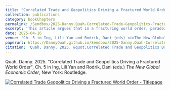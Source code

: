 ```yaml
---
title: "Correlated Trade and Geopolitics Driving a Fractured World Order"
collection: publications
category: bookChapters
permalink: /Sendbox/2025-Danny.Quah-Correlated-Trade-Geopolitics-Fractured-Order-NEO.pdf
excerpt: 'This article argues that in a fracturing world order, paradoxically, geopolitics and trade align.  It is, thus, a fallacy that geopolitics and economics provide a balance through working in opposition in a fragmenting global economy.'
date: 2025-04-16
venue: 'Ch. 5 in Ing, Lili Yan and Rodrik, Dani (eds) <i>The New Global Economic Order</i>'
paperurl: https://DannyQuah.github.io/Sendbox/2025-Danny.Quah-Correlated-Trade-Geopolitics-Fractured-Order-NEO.pdf
citation: 'Quah, Danny. 2025. &quot;Correlated Trade and Geopolitics Driving a Fractured World Order.&quot; in Ing, Lili Yan and Rodrik, Dani (eds.) <i>The New Global Economic Order</i>.'
---
```

Quah, Danny. 2025. "Correlated Trade and Geopolitics Driving a Fractured World Order", Ch. 5 in Ing, Lili Yan and Rodrik, Dani (eds.) *The New Global Economic Order*, New York: Routledge.  

[<img src="https://DannyQuah.github.io/Sendbox/2025-Danny.Quah-Correlated-Trade-Geopolitics-Fractured-Order-titlepage.png" alt = "Correlated Trade Geopolitics Driving a Fractured World Order - Titlepage"/>](https://DannyQuah.github.io/Sendbox/2025-Danny.Quah-Correlated-Trade-Geopolitics-Fractured-Order-NEO.pdf)

